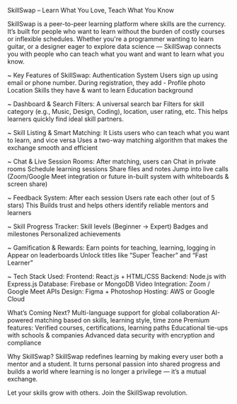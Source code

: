 SkillSwap – Learn What You Love, Teach What You Know

SkillSwap is a peer-to-peer learning platform where skills are the currency. It’s built for people who want to learn without the burden of costly courses or inflexible schedules. Whether you're a programmer wanting to learn guitar, or a designer eager to explore data science — SkillSwap connects you with people who can teach what you want and want to learn what you know.

~ Key Features of SkillSwap:
Authentication System
Users sign up using email or phone number. During registration, they add - 
Profile photo
Location
Skills they have & want to learn
Education background

~ Dashboard & Search Filters:
A universal search bar
Filters for skill category (e.g., Music, Design, Coding), location, user rating, etc.
This helps learners quickly find ideal skill partners.

~ Skill Listing & Smart Matching:
It Lists users who can teach what you want to learn, and vice versa
Uses a two-way matching algorithm that makes the exchange smooth and efficient

~ Chat & Live Session Rooms:
After matching, users can Chat in private rooms
Schedule learning sessions
Share files and notes
Jump into live calls (Zoom/Google Meet integration or future in-built system with whiteboards & screen share)

~ Feedback System:
After each session Users rate each other (out of 5 stars)
This Builds trust and helps others identify reliable mentors and learners

~ Skill Progress Tracker:
Skill levels (Beginner → Expert)
Badges and milestones
Personalized achievements

~ Gamification & Rewards:
Earn points for teaching, learning, logging in
Appear on leaderboards
Unlock titles like “Super Teacher” and “Fast Learner”

~ Tech Stack Used:
Frontend: React.js + HTML/CSS
Backend: Node.js with Express.js
Database: Firebase or MongoDB
Video Integration: Zoom / Google Meet APIs
Design: Figma + Photoshop
Hosting: AWS or Google Cloud

What’s Coming Next?
Multi-language support for global collaboration
AI-powered matching based on skills, learning style, time zone
Premium features: Verified courses, certifications, learning paths
Educational tie-ups with schools & companies
Advanced data security with encryption and compliance

Why SkillSwap?
SkillSwap redefines learning by making every user both a mentor and a student. It turns personal passion into shared progress and builds a world where learning is no longer a privilege — it’s a mutual exchange.

Let your skills grow with others. Join the SkillSwap revolution.
